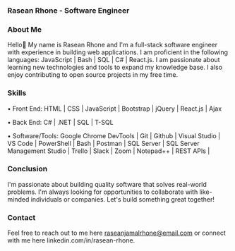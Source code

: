 ### Rasean Rhone - Software Engineer
### About Me
Hello👋 My name is Rasean Rhone and I'm a full-stack software engineer with experience in building web applications. I am proficient in the following languages: JavaScript | Bash | SQL | C# | React.js. I am passionate about learning new technologies and tools to expand my knowledge base. 
I also enjoy contributing to open source projects in my free time.

### Skills
• Front End: HTML | CSS | JavaScript | Bootstrap | jQuery | React.js | Ajax 

• Back End: C# | .NET | SQL | T-SQL

• Software/Tools: Google Chrome DevTools | Git | Github | Visual Studio | VS Code | PowerShell | 
      		   Bash | Postman | SQL Server | SQL Server Management Studio | Trello | Slack | 
      		   Zoom | Notepad++ | REST APIs |
             
### Conclusion
I'm passionate about building quality software that solves real-world problems. I'm always looking for opportunities to collaborate with like-minded individuals or companies. Let's build something great together!

### Contact
Feel free to reach out to me here raseanjamalrhone@email.com or connect with me here linkedin.com/in/rasean-rhone.

<!--
**rasean95/rasean95** is a ✨ _special_ ✨ repository because its `README.md` (this file) appears on your GitHub profile.

Here are some ideas to get you started:

- 🔭 I’m currently working on ...
- 🌱 I’m currently learning ...
- 👯 I’m looking to collaborate on ...
- 🤔 I’m looking for help with ...
- 💬 Ask me about ...
- 📫 How to reach me: ...
- 😄 Pronouns: ...
- ⚡ Fun fact: ...
-->

